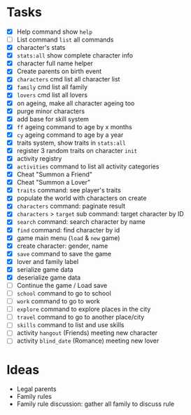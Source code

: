 # Tasks

- [x] Help command show `help`
- [ ] List command `list` all commands
- [x] character's stats
- [x] `stats:all` show complete character info
- [x] character full name helper
- [x] Create parents on birth event
- [x] `characters` cmd list all character list
- [x] `family` cmd list all family
- [x] `lovers` cmd list all lovers
- [x] on ageing, make all character ageing too
- [x] purge minor characters
- [x] add base for skill system
- [x] `ff` ageing command to age by x months
- [x] `cy` ageing command to age by a year
- [x] traits system, show traits in `stats:all`
- [x] register 3 random traits on character `init`
- [x] activity registry
- [x] `activities` command to list all activity categories
- [x] Cheat "Summon a Friend"
- [x] Cheat "Summon a Lover"
- [x] `traits` command: see player's traits  
- [x] populate the world with characters on create
- [x] `characters` command: paginate result  
- [x] `characters` > `target` sub command: target character by ID  
- [x] `search` command: search character by name
- [x] `find` command: find character by id
- [x] game main menu (`load` & `new` game)
- [x] create character: gender, name
- [x] `save` command to save the game
- [x] lover and family label
- [x] serialize game data
- [x] deserialize game data
- [ ] Continue the game / Load save
- [ ] `school` command to go to school
- [ ] `work` command to go to work
- [ ] `explore` command to explore places in the city
- [ ] `travel` command to go to another place/city
- [ ] `skills` command to list and use skills
- [ ] activity `hangout` (Friends) meeting new character
- [ ] activity `blind_date` (Romance) meeting new lover

# Ideas

- Legal parents
- Family rules
- Family rule discussion: gather all family to discuss rule